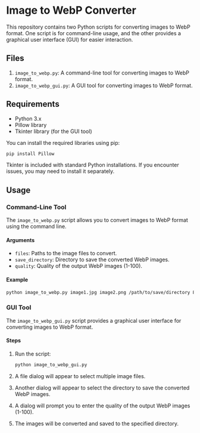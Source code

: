 # Image to WebP Converter

This repository contains two Python scripts for converting images to WebP format. One script is for command-line usage, and the other provides a graphical user interface (GUI) for easier interaction.

## Files

1. `image_to_webp.py`: A command-line tool for converting images to WebP format.
2. `image_to_webp_gui.py`: A GUI tool for converting images to WebP format.

## Requirements

- Python 3.x
- Pillow library
- Tkinter library (for the GUI tool)

You can install the required libraries using pip:

```sh
pip install Pillow
```

Tkinter is included with standard Python installations. If you encounter issues, you may need to install it separately.

## Usage

### Command-Line Tool

The `image_to_webp.py` script allows you to convert images to WebP format using the command line.

#### Arguments

- `files`: Paths to the image files to convert.
- `save_directory`: Directory to save the converted WebP images.
- `quality`: Quality of the output WebP images (1-100).

#### Example

```sh
python image_to_webp.py image1.jpg image2.png /path/to/save/directory 80
```

### GUI Tool

The `image_to_webp_gui.py` script provides a graphical user interface for converting images to WebP format.

#### Steps

1. Run the script:

    ```sh
    python image_to_webp_gui.py
    ```

2. A file dialog will appear to select multiple image files.
3. Another dialog will appear to select the directory to save the converted WebP images.
4. A dialog will prompt you to enter the quality of the output WebP images (1-100).
5. The images will be converted and saved to the specified directory.


